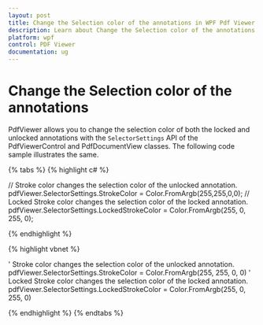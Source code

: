 ```yaml
---
layout: post
title: Change the Selection color of the annotations in WPF Pdf Viewer | Syncfusion
description: Learn about Change the Selection color of the annotations support in Syncfusion WPF Pdf Viewer control and more.
platform: wpf
control: PDF Viewer
documentation: ug
---
```


# Change the Selection color of the annotations

PdfViewer allows you to change the selection color of both the locked and unlocked annotations with the `SelectorSettings` API of the PdfViewerControl and PdfDocumentView classes. The following code sample illustrates the same.

{% tabs %}
{% highlight c# %}

// Stroke color changes the selection color of the unlocked annotation.
pdfViewer.SelectorSettings.StrokeColor = Color.FromArgb(255,255,0,0);
// Locked Stroke color changes the selection color of the locked annotation.
pdfViewer.SelectorSettings.LockedStrokeColor = Color.FromArgb(255, 0, 255, 0);

{% endhighlight %}

{% highlight vbnet %}

' Stroke color changes the selection color of the unlocked annotation.
pdfViewer.SelectorSettings.StrokeColor = Color.FromArgb(255, 255, 0, 0)
' Locked Stroke color changes the selection color of the locked annotation.
pdfViewer.SelectorSettings.LockedStrokeColor = Color.FromArgb(255, 0, 255, 0)

{% endhighlight %}
{% endtabs %}
